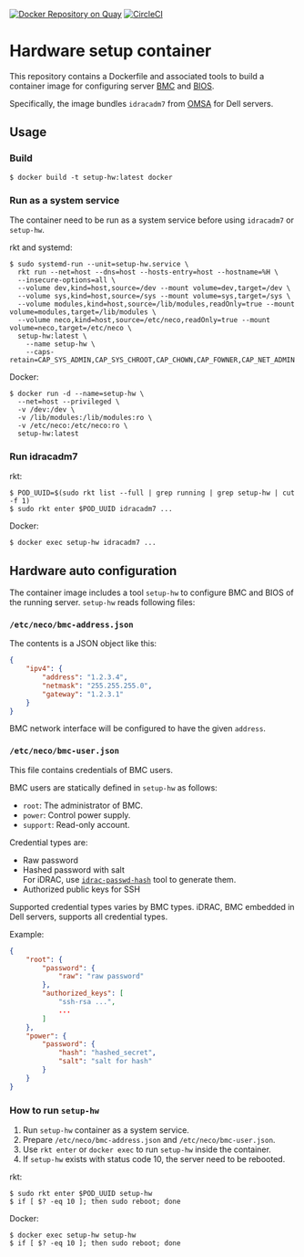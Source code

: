[![Docker Repository on Quay](https://quay.io/repository/cybozu/setup-hw/status "Docker Repository on Quay")](https://quay.io/repository/cybozu/setup-hw)
[![CircleCI](https://circleci.com/gh/cybozu-go/setup-hw.svg?style=svg)](https://circleci.com/gh/cybozu-go/setup-hw)

Hardware setup container
========================

This repository contains a Dockerfile and associated tools to build a
container image for configuring server [BMC][] and [BIOS][].

Specifically, the image bundles `idracadm7` from [OMSA][] for Dell servers.

Usage
-----

### Build

```console
$ docker build -t setup-hw:latest docker
```

### Run as a system service

The container need to be run as a system service before using `idracadm7` or `setup-hw`.

rkt and systemd:

```console
$ sudo systemd-run --unit=setup-hw.service \
  rkt run --net=host --dns=host --hosts-entry=host --hostname=%H \
  --insecure-options=all \
  --volume dev,kind=host,source=/dev --mount volume=dev,target=/dev \
  --volume sys,kind=host,source=/sys --mount volume=sys,target=/sys \
  --volume modules,kind=host,source=/lib/modules,readOnly=true --mount volume=modules,target=/lib/modules \
  --volume neco,kind=host,source=/etc/neco,readOnly=true --mount volume=neco,target=/etc/neco \
  setup-hw:latest \
    --name setup-hw \
    --caps-retain=CAP_SYS_ADMIN,CAP_SYS_CHROOT,CAP_CHOWN,CAP_FOWNER,CAP_NET_ADMIN
```

Docker:

```console
$ docker run -d --name=setup-hw \
  --net=host --privileged \
  -v /dev:/dev \
  -v /lib/modules:/lib/modules:ro \
  -v /etc/neco:/etc/neco:ro \
  setup-hw:latest
```

### Run idracadm7

rkt:

```console
$ POD_UUID=$(sudo rkt list --full | grep running | grep setup-hw | cut -f 1)
$ sudo rkt enter $POD_UUID idracadm7 ...
```

Docker:

```console
$ docker exec setup-hw idracadm7 ...
```

Hardware auto configuration
---------------------------

The container image includes a tool `setup-hw` to configure BMC and BIOS of the running server.
`setup-hw` reads following files:

### `/etc/neco/bmc-address.json`

The contents is a JSON object like this:

```json
{
    "ipv4": {
        "address": "1.2.3.4",
        "netmask": "255.255.255.0",
        "gateway": "1.2.3.1"
    }
}
```

BMC network interface will be configured to have the given `address`.

### `/etc/neco/bmc-user.json`

This file contains credentials of BMC users.

BMC users are statically defined in `setup-hw` as follows:

* `root`: The administrator of BMC.
* `power`: Control power supply.
* `support`: Read-only account.

Credential types are:

* Raw password
* Hashed password with salt  
    For iDRAC, use [`idrac-passwd-hash`](./pkg/idrac-passwd-hash) tool to generate them.
* Authorized public keys for SSH

Supported credential types varies by BMC types.
iDRAC, BMC embedded in Dell servers, supports all credential types.

Example:

```json
{
    "root": {
        "password": {
            "raw": "raw password"
        },
        "authorized_keys": [
            "ssh-rsa ...",
            ...
        ]
    },
    "power": {
        "password": {
            "hash": "hashed_secret",
            "salt": "salt for hash"
        }
    }
}
```

### How to run `setup-hw`

1. Run `setup-hw` container as a system service.
2. Prepare `/etc/neco/bmc-address.json` and `/etc/neco/bmc-user.json`.
3. Use `rkt enter` or `docker exec` to run `setup-hw` inside the container.
4. If `setup-hw` exists with status code 10, the server need to be rebooted.

rkt:

```console
$ sudo rkt enter $POD_UUID setup-hw
$ if [ $? -eq 10 ]; then sudo reboot; done
```

Docker:

```console
$ docker exec setup-hw setup-hw
$ if [ $? -eq 10 ]; then sudo reboot; done
```

[BMC]: https://en.wikipedia.org/wiki/Intelligent_Platform_Management_Interface#Baseboard_management_controller
[BIOS]: https://en.wikipedia.org/wiki/BIOS
[OMSA]: https://en.wikipedia.org/wiki/OpenManage#OMSA_%E2%80%93_OpenManage_Server_Administrator
